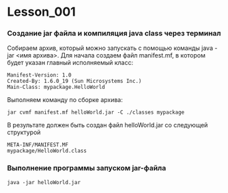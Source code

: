 # Lesson_001

### Создание jar файла и компиляция java class через терминал
Собираем архив, который можно запускать с помощью команды java -jar <имя архива>. Для начала создаем файл manifest.mf, в котором будет указан главный исполняемый класс:
```
Manifest-Version: 1.0
Created-By: 1.6.0_19 (Sun Microsystems Inc.)
Main-Class: mypackage.HelloWorld
```
Выполняем команду по сборке архива:
```
jar cvmf manifest.mf helloWorld.jar -C ./classes mypackage
```
В результате должен быть создан файл helloWorld.jar со следующей структурой
```
META-INF/MANIFEST.MF
mypackage/HelloWorld.class
```

### Выполнение программы запуском jar-файла

```
java -jar helloWorld.jar
```

